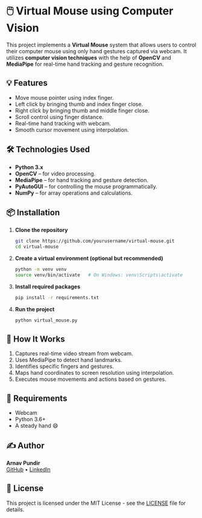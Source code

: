 
# 🖱️ Virtual Mouse using Computer Vision

This project implements a **Virtual Mouse** system that allows users to control their computer mouse using only hand gestures captured via webcam. It utilizes **computer vision techniques** with the help of **OpenCV** and **MediaPipe** for real-time hand tracking and gesture recognition.

## 💡 Features

- Move mouse pointer using index finger.
- Left click by bringing thumb and index finger close.
- Right click by bringing thumb and middle finger close.
- Scroll control using finger distance.
- Real-time hand tracking with webcam.
- Smooth cursor movement using interpolation.

## 🛠️ Technologies Used

- **Python 3.x**
- **OpenCV** – for video processing.
- **MediaPipe** – for hand tracking and gesture detection.
- **PyAutoGUI** – for controlling the mouse programmatically.
- **NumPy** – for array operations and calculations.

## 📦 Installation

1. **Clone the repository**
   ```bash
   git clone https://github.com/yourusername/virtual-mouse.git
   cd virtual-mouse
   ```

2. **Create a virtual environment (optional but recommended)**
   ```bash
   python -m venv venv
   source venv/bin/activate   # On Windows: venv\Scripts\activate
   ```

3. **Install required packages**
   ```bash
   pip install -r requirements.txt
   ```

4. **Run the project**
   ```bash
   python virtual_mouse.py
   ```

## 🧠 How It Works

1. Captures real-time video stream from webcam.
2. Uses MediaPipe to detect hand landmarks.
3. Identifies specific fingers and gestures.
4. Maps hand coordinates to screen resolution using interpolation.
5. Executes mouse movements and actions based on gestures.


## 🧩 Requirements

- Webcam
- Python 3.6+
- A steady hand 😄

## ✍️ Author

**Arnav Pundir**  
[GitHub](https://github.com/ArnavPundir22) • [LinkedIn](https://www.linkedin.com/in/arnav-pundir12)

## 📄 License

This project is licensed under the MIT License - see the [LICENSE](LICENSE.txt) file for details.
